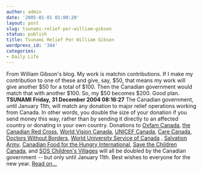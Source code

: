```yaml
---
author: admin
date: '2005-01-01 01:00:20'
layout: post
slug: tsunami-relief-per-william-gibson
status: publish
title: Tsunami Relief Per William Gibson
wordpress_id: '344'
categories:
- Daily Life
---
```


From William Gibson's blog. My work is matchin contributions. If I make
my contribution to one of these and give, say, $50, that means my work
will give another $50 for a total of $100. Then the Canadian government
would match that with another $100. So, my $50 becomes $200. Good plan.
**TSUNAMI** **Friday, 31 December 2004 08:16:27** The Canadian
government, until January 11th, will match any donation to major relief
operations working from Canada. In other words, you double the size of
your donation if you send money this way, rather than by sending it
directly to an affected country or donating in your own country.
Donations to [Oxfam Canada](http://www.oxfam.ca), [the Canadian Red
Cross](http://www.redcross.ca), [World Vision
Canada](http://www.worldvision.ca), [UNICEF
Canada](http://www.unicef.ca), [Care Canada](http://www.care.ca),
[Doctors Without Borders](http://www.msf.ca), [World University Service
of Canada](http://www.wusc.ca) , [Salvation
Army](http://www.salvationarmy.ca), [Canadian Food for the Hungry
International](http://www.cfhi.ca), [Save the Children
Canada](http://www.savethecchildren.ca), and [SOS Children's
Villages](http://www.soschildrensvillages.ca) will all be doubled by the
Canadian government -- but only until January 11th. Best wishes to
everyone for the new year. [Read
on...](http://www.williamgibsonbooks.com/blog/2004_12_01_archive.asp#110453918782334548)
